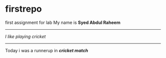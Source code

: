 # firstrepo
first assignment for lab
My name is **Syed Abdul Raheem**<br>
***
*I like playing cricket*
***
Today i was a runnerup in ***cricket match***